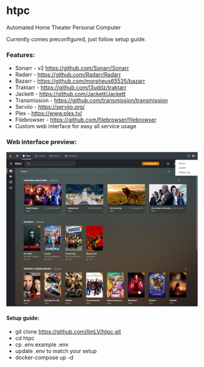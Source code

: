 # htpc
Automated Home Theater Personal Computer

Currently comes preconfigured, just follow setup guide.

### Features:
* Sonarr - v2 https://github.com/Sonarr/Sonarr
* Radarr - https://github.com/Radarr/Radarr
* Bazarr - https://github.com/morpheus65535/bazarr
* Traktarr - https://github.com/l3uddz/traktarr
* Jackett - https://github.com/Jackett/Jackett
* Transmission - https://github.com/transmission/transmission
* Serviio - https://serviio.org/
* Plex - https://www.plex.tv/
* Filebrowser - https://github.com/filebrowser/filebrowser
* Custom web interface for easy all service usage

### Web interface preview:
![](preview.jpg)

#### Setup guide:
* git clone https://github.com/IlmLV/htpc.git
* cd htpc
* cp .env.example .env
* update .env to match your setup
* docker-compose up -d
